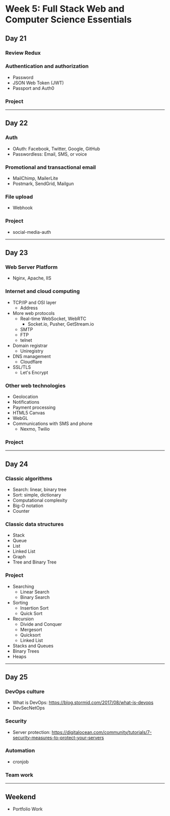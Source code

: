 # Week 5: Full Stack Web and Computer Science Essentials

## Day 21

### Review Redux
### Authentication and authorization
  - Password
  - JSON Web Token (JWT)
  - Passport and Auth0

### Project

--------------------------------------------------------------------------------

## Day 22

### Auth
  - OAuth: Facebook, Twitter, Google, GitHub
  - Passwordless: Email, SMS, or voice
### Promotional and transactional email
  - MailChimp, MailerLite
  - Postmark, SendGrid, Mailgun
### File upload
- Webhook

### Project

- social-media-auth

--------------------------------------------------------------------------------

## Day 23

### Web Server Platform
  - Nginx, Apache, IIS
### Internet and cloud computing
  - TCP/IP and OSI layer
    - Address
  - More web protocols
    - Real-time WebSocket, WebRTC
      - Socket.io, Pusher, GetStream.io
    - SMTP
    - FTP
    - telnet
  - Domain registrar
    - Uniregistry
  - DNS management
    - Cloudflare
  - SSL/TLS
    - Let's Encrypt
### Other web technologies
  - Geolocation
  - Notifications
  - Payment processing
  - HTML5 Canvas
  - WebGL
  - Communications with SMS and phone
    - Nexmo, Twilio

### Project

--------------------------------------------------------------------------------

## Day 24

### Classic algorithms
  - Search: linear, binary tree
  - Sort: simple, dictionary
  - Computational complexity
  - Big-O notation
  - Counter
### Classic data structures
  - Stack
  - Queue
  - List
  - Linked List
  - Graph
  - Tree and Binary Tree

### Project

- Searching
  - Linear Search
  - Binary Search 
- Sorting
  - Insertion Sort
  - Quick Sort
- Recursion
  - Divide and Conquer
  - Mergesort
  - Quicksort
  - Linked List
- Stacks and Queues
- Binary Trees
- Heaps

--------------------------------------------------------------------------------

## Day 25

### DevOps culture
  - What is DevOps: https://blog.stormid.com/2017/08/what-is-devops
  - DevSecNetOps
### Security
  - Server protection: https://digitalocean.com/community/tutorials/7-security-measures-to-protect-your-servers
### Automation
  - cronjob
### Team work

--------------------------------------------------------------------------------

## Weekend

- Portfolio Work
